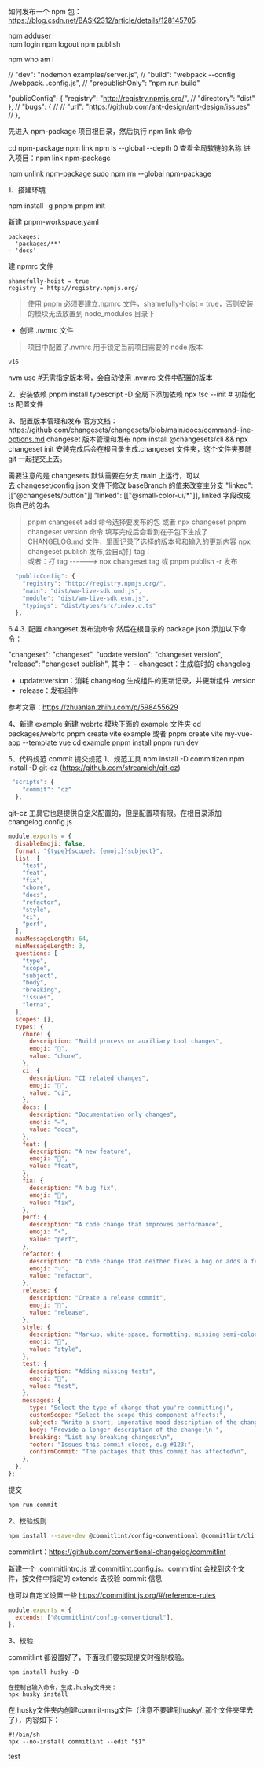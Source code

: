 如何发布一个 npm 包：https://blog.csdn.net/BASK2312/article/details/128145705

npm adduser  
npm login
npm logout
npm publish

npm who am i

// "dev": "nodemon examples/server.js",
// "build": "webpack --config ./webpack. .config.js",
// "prepublishOnly": "npm run build"

"publicConfig": {
"registry": "http://registry.npmjs.org/",
// "directory": "dist"
},
// "bugs": {
// // "url": "https://github.com/ant-design/ant-design/issues"
// },

先进入 npm-package 项目根目录，然后执行 npm link 命令

cd npm-package
npm link
npm ls --global --depth 0 查看全局软链的名称
进入项目：npm link npm-package

npm unlink npm-package
sudo npm rm --global npm-package

1、搭建环境

npm install -g pnpm
pnpm init

新建 pnpm-workspace.yaml

```
packages:
- 'packages/**'
- 'docs'

```

建.npmrc 文件

```
shamefully-hoist = true
registry = http://registry.npmjs.org/
```

> 使用 pnpm 必须要建立.npmrc 文件，shamefully-hoist = true，否则安装的模块无法放置到 node_modules 目录下

- 创建 .nvmrc 文件

> 项目中配置了.nvmrc 用于锁定当前项目需要的 node 版本

```
v16
```

nvm use #无需指定版本号，会自动使用 .nvmrc 文件中配置的版本

2、安装依赖
pnpm install typescript -D 全局下添加依赖
npx tsc --init # 初始化 ts 配置文件

3、配置版本管理和发布
官方文档：https://github.com/changesets/changesets/blob/main/docs/command-line-options.md
changeset 版本管理和发布
npm install @changesets/cli && npx changeset init
安装完成后会在根目录生成.changeset 文件夹，这个文件夹要随 git 一起提交上去。

需要注意的是 changesets 默认需要在分支 main 上运行，可以去.changeset/config.json 文件下修改 baseBranch 的值来改变主分支
"linked": [["@changesets/button"]] "linked": [["@small-color-ui/*"]], linked 字段改成你自己的包名

> pnpm changeset add 命令选择要发布的包
> 或者 npx changeset
> pnpm changeset version 命令
> 填写完成后会看到在子包下生成了 CHANGELOG.md 文件，里面记录了选择的版本号和输入的更新内容
> npx changeset publish 发布,会自动打 tag：  
> 或者：打 tag ------> npx changeset tag
> 或 pnpm publish -r 发布

```js
  "publicConfig": {
    "registry": "http://registry.npmjs.org/",
    "main": "dist/wm-live-sdk.umd.js",
    "module": "dist/wm-live-sdk.esm.js",
    "typings": "dist/types/src/index.d.ts"
  },

```

6.4.3. 配置 changeset 发布流命令
然后在根目录的 package.json 添加以下命令：

"changeset": "changeset",
"update:version": "changeset version",
"release": "changeset publish",
其中： - changeset：生成临时的 changelog

- update:version：消耗 changelog 生成组件的更新记录，并更新组件 version
- release：发布组件

参考文章：https://zhuanlan.zhihu.com/p/598455629

4、新建 example
新建 webrtc 模块下面的 example 文件夹
cd packages/webrtc
pnpm create vite example
或者 pnpm create vite my-vue-app --template vue
cd example
pnpm install
pnpm run dev

5、代码规范
commit 提交规范
1、规范工具
npm install -D commitizen
npm install -D git-cz (https://github.com/streamich/git-cz)

```js
 "scripts": {
    "commit": "cz"
  },

```

git-cz 工具它也是提供自定义配置的，但是配置项有限。在根目录添加 changelog.config.js

```js
module.exports = {
  disableEmoji: false,
  format: "{type}{scope}: {emoji}{subject}",
  list: [
    "test",
    "feat",
    "fix",
    "chore",
    "docs",
    "refactor",
    "style",
    "ci",
    "perf",
  ],
  maxMessageLength: 64,
  minMessageLength: 3,
  questions: [
    "type",
    "scope",
    "subject",
    "body",
    "breaking",
    "issues",
    "lerna",
  ],
  scopes: [],
  types: {
    chore: {
      description: "Build process or auxiliary tool changes",
      emoji: "🤖",
      value: "chore",
    },
    ci: {
      description: "CI related changes",
      emoji: "🎡",
      value: "ci",
    },
    docs: {
      description: "Documentation only changes",
      emoji: "✏️",
      value: "docs",
    },
    feat: {
      description: "A new feature",
      emoji: "🎸",
      value: "feat",
    },
    fix: {
      description: "A bug fix",
      emoji: "🐛",
      value: "fix",
    },
    perf: {
      description: "A code change that improves performance",
      emoji: "⚡️",
      value: "perf",
    },
    refactor: {
      description: "A code change that neither fixes a bug or adds a feature",
      emoji: "💡",
      value: "refactor",
    },
    release: {
      description: "Create a release commit",
      emoji: "🏹",
      value: "release",
    },
    style: {
      description: "Markup, white-space, formatting, missing semi-colons...",
      emoji: "💄",
      value: "style",
    },
    test: {
      description: "Adding missing tests",
      emoji: "💍",
      value: "test",
    },
    messages: {
      type: "Select the type of change that you're committing:",
      customScope: "Select the scope this component affects:",
      subject: "Write a short, imperative mood description of the change:\n",
      body: "Provide a longer description of the change:\n ",
      breaking: "List any breaking changes:\n",
      footer: "Issues this commit closes, e.g #123:",
      confirmCommit: "The packages that this commit has affected\n",
    },
  },
};
```

提交

```bash
npm run commit
```

2、校验规则

```bash
npm install --save-dev @commitlint/config-conventional @commitlint/cli
```

commitlint：https://github.com/conventional-changelog/commitlint

新建一个 .commitlintrc.js 或 commitlint.config.js。commitlint 会找到这个文件，按文件中指定的 extends 去校验 commit 信息

也可以自定义设置一些 https://commitlint.js.org/#/reference-rules

```js
module.exports = {
  extends: ["@commitlint/config-conventional"],
};
```

3、校验

commitlint 都设置好了，下面我们要实现提交时强制校验。

```
npm install husky -D

在控制台输入命令，生成.husky文件夹：
npx husky install

```
在.husky文件夹内创建commit-msg文件（注意不要建到husky/_那个文件夹里去了），内容如下：

```
#!/bin/sh
npx --no-install commitlint --edit "$1"
```


test
